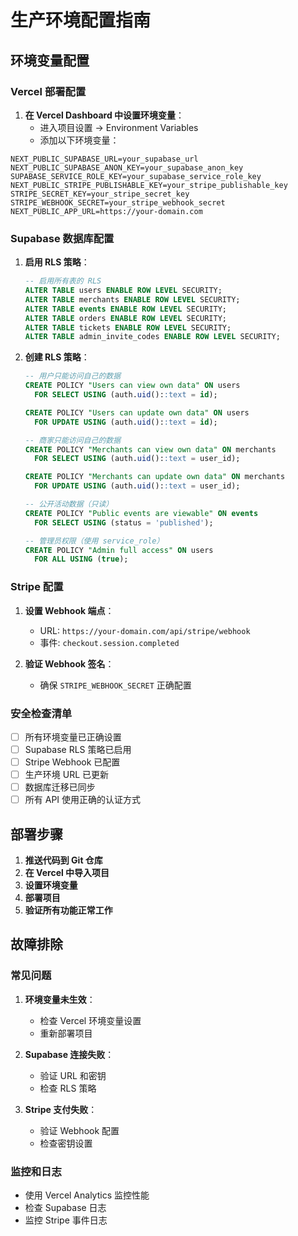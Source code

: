 # 生产环境配置指南

## 环境变量配置

### Vercel 部署配置

1. **在 Vercel Dashboard 中设置环境变量**：
   - 进入项目设置 → Environment Variables
   - 添加以下环境变量：

```
NEXT_PUBLIC_SUPABASE_URL=your_supabase_url
NEXT_PUBLIC_SUPABASE_ANON_KEY=your_supabase_anon_key
SUPABASE_SERVICE_ROLE_KEY=your_supabase_service_role_key
NEXT_PUBLIC_STRIPE_PUBLISHABLE_KEY=your_stripe_publishable_key
STRIPE_SECRET_KEY=your_stripe_secret_key
STRIPE_WEBHOOK_SECRET=your_stripe_webhook_secret
NEXT_PUBLIC_APP_URL=https://your-domain.com
```

### Supabase 数据库配置

1. **启用 RLS 策略**：
   ```sql
   -- 启用所有表的 RLS
   ALTER TABLE users ENABLE ROW LEVEL SECURITY;
   ALTER TABLE merchants ENABLE ROW LEVEL SECURITY;
   ALTER TABLE events ENABLE ROW LEVEL SECURITY;
   ALTER TABLE orders ENABLE ROW LEVEL SECURITY;
   ALTER TABLE tickets ENABLE ROW LEVEL SECURITY;
   ALTER TABLE admin_invite_codes ENABLE ROW LEVEL SECURITY;
   ```

2. **创建 RLS 策略**：
   ```sql
   -- 用户只能访问自己的数据
   CREATE POLICY "Users can view own data" ON users
     FOR SELECT USING (auth.uid()::text = id);
   
   CREATE POLICY "Users can update own data" ON users
     FOR UPDATE USING (auth.uid()::text = id);
   
   -- 商家只能访问自己的数据
   CREATE POLICY "Merchants can view own data" ON merchants
     FOR SELECT USING (auth.uid()::text = user_id);
   
   CREATE POLICY "Merchants can update own data" ON merchants
     FOR UPDATE USING (auth.uid()::text = user_id);
   
   -- 公开活动数据（只读）
   CREATE POLICY "Public events are viewable" ON events
     FOR SELECT USING (status = 'published');
   
   -- 管理员权限（使用 service_role）
   CREATE POLICY "Admin full access" ON users
     FOR ALL USING (true);
   ```

### Stripe 配置

1. **设置 Webhook 端点**：
   - URL: `https://your-domain.com/api/stripe/webhook`
   - 事件: `checkout.session.completed`

2. **验证 Webhook 签名**：
   - 确保 `STRIPE_WEBHOOK_SECRET` 正确配置

### 安全检查清单

- [ ] 所有环境变量已正确设置
- [ ] Supabase RLS 策略已启用
- [ ] Stripe Webhook 已配置
- [ ] 生产环境 URL 已更新
- [ ] 数据库迁移已同步
- [ ] 所有 API 使用正确的认证方式

## 部署步骤

1. **推送代码到 Git 仓库**
2. **在 Vercel 中导入项目**
3. **设置环境变量**
4. **部署项目**
5. **验证所有功能正常工作**

## 故障排除

### 常见问题

1. **环境变量未生效**：
   - 检查 Vercel 环境变量设置
   - 重新部署项目

2. **Supabase 连接失败**：
   - 验证 URL 和密钥
   - 检查 RLS 策略

3. **Stripe 支付失败**：
   - 验证 Webhook 配置
   - 检查密钥设置

### 监控和日志

- 使用 Vercel Analytics 监控性能
- 检查 Supabase 日志
- 监控 Stripe 事件日志
